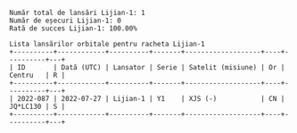     Număr total de lansări Lijian-1: 1
    Număr de eșecuri Lijian-1: 0
    Rată de succes Lijian-1: 100.00%
    
    Lista lansărilor orbitale pentru racheta Lijian-1
    +----------+------------+----------+-------+-------------------+----+----------+---+
    | ID       | Dată (UTC) | Lansator | Serie | Satelit (misiune) | Or | Centru   | R |
    +----------+------------+----------+-------+-------------------+----+----------+---+
    | 2022-087 | 2022-07-27 | Lijian-1 | Y1    | XJS (-)           | CN | JQ*LC130 | S |
    +----------+------------+----------+-------+-------------------+----+----------+---+
    
    
